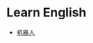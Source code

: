 # Learn English #

  * [机器人](http://vhost.oddcast.com/support/examples/API/sayAIResponse/sayAIResponse.html)
